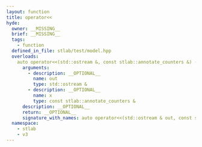 ```yaml
---
layout: function
title: operator<<
hyde:
  owner: __MISSING__
  brief: __MISSING__
  tags:
    - function
  defined_in_file: stlab/test/model.hpp
  overloads:
    auto operator<<(std::ostream &, const stlab::annotate_counters &) -> std::ostream &:
      arguments:
        - description: __OPTIONAL__
          name: out
          type: std::ostream &
        - description: __OPTIONAL__
          name: x
          type: const stlab::annotate_counters &
      description: __OPTIONAL__
      return: __OPTIONAL__
      signature_with_names: auto operator<<(std::ostream & out, const stlab::annotate_counters & x) -> std::ostream &
  namespace:
    - stlab
    - v3
---
```

